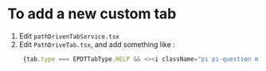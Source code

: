 # To add a new custom tab

1. Edit `pathDrivenTabService.tsx`
2. Edit `PathDriveTab.tsx`, and add something like :
   ```typescript
    {tab.type === EPDTTabType.HELP && <><i className="pi pi-question mr-2"></i>{t('common:help')}</>}
    ```